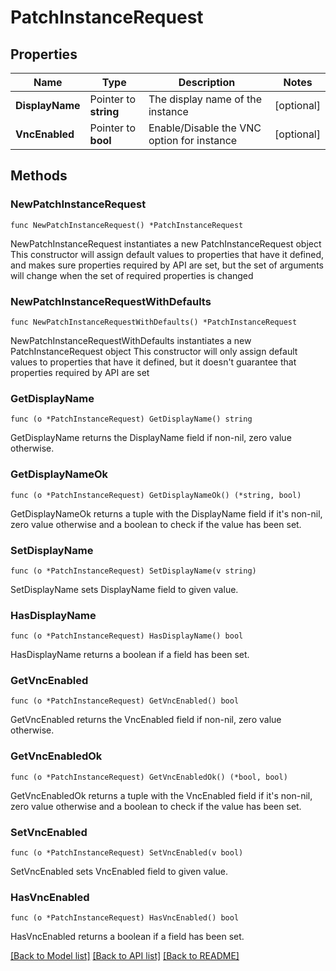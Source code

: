 # PatchInstanceRequest

## Properties

Name | Type | Description | Notes
------------ | ------------- | ------------- | -------------
**DisplayName** | Pointer to **string** | The display name of the instance | [optional] 
**VncEnabled** | Pointer to **bool** | Enable/Disable the VNC option for instance | [optional] 

## Methods

### NewPatchInstanceRequest

`func NewPatchInstanceRequest() *PatchInstanceRequest`

NewPatchInstanceRequest instantiates a new PatchInstanceRequest object
This constructor will assign default values to properties that have it defined,
and makes sure properties required by API are set, but the set of arguments
will change when the set of required properties is changed

### NewPatchInstanceRequestWithDefaults

`func NewPatchInstanceRequestWithDefaults() *PatchInstanceRequest`

NewPatchInstanceRequestWithDefaults instantiates a new PatchInstanceRequest object
This constructor will only assign default values to properties that have it defined,
but it doesn't guarantee that properties required by API are set

### GetDisplayName

`func (o *PatchInstanceRequest) GetDisplayName() string`

GetDisplayName returns the DisplayName field if non-nil, zero value otherwise.

### GetDisplayNameOk

`func (o *PatchInstanceRequest) GetDisplayNameOk() (*string, bool)`

GetDisplayNameOk returns a tuple with the DisplayName field if it's non-nil, zero value otherwise
and a boolean to check if the value has been set.

### SetDisplayName

`func (o *PatchInstanceRequest) SetDisplayName(v string)`

SetDisplayName sets DisplayName field to given value.

### HasDisplayName

`func (o *PatchInstanceRequest) HasDisplayName() bool`

HasDisplayName returns a boolean if a field has been set.

### GetVncEnabled

`func (o *PatchInstanceRequest) GetVncEnabled() bool`

GetVncEnabled returns the VncEnabled field if non-nil, zero value otherwise.

### GetVncEnabledOk

`func (o *PatchInstanceRequest) GetVncEnabledOk() (*bool, bool)`

GetVncEnabledOk returns a tuple with the VncEnabled field if it's non-nil, zero value otherwise
and a boolean to check if the value has been set.

### SetVncEnabled

`func (o *PatchInstanceRequest) SetVncEnabled(v bool)`

SetVncEnabled sets VncEnabled field to given value.

### HasVncEnabled

`func (o *PatchInstanceRequest) HasVncEnabled() bool`

HasVncEnabled returns a boolean if a field has been set.


[[Back to Model list]](../README.md#documentation-for-models) [[Back to API list]](../README.md#documentation-for-api-endpoints) [[Back to README]](../README.md)


